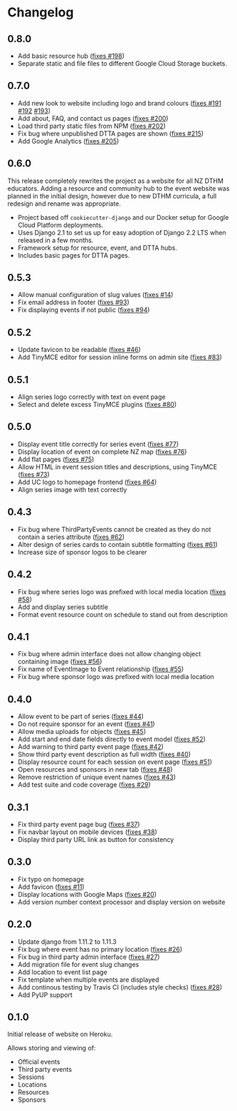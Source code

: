 # Changelog

## 0.8.0

- Add basic resource hub ([fixes #198](https://github.com/uccser/dthm4kaiako/issues/198))
- Separate static and file files to different Google Cloud Storage buckets.

## 0.7.0

- Add new look to website including logo and brand colours ([fixes #191](https://github.com/uccser/dthm4kaiako/issues/191) [#192](https://github.com/uccser/dthm4kaiako/issues/192) [#193](https://github.com/uccser/dthm4kaiako/issues/193))
- Add about, FAQ, and contact us pages ([fixes #200](https://github.com/uccser/dthm4kaiako/issues/200))
- Load third party static files from NPM ([fixes #202](https://github.com/uccser/dthm4kaiako/issues/202))
- Fix bug where unpublished DTTA pages are shown ([fixes #215](https://github.com/uccser/dthm4kaiako/issues/215))
- Add Google Analytics ([fixes #205](https://github.com/uccser/dthm4kaiako/issues/205))

## 0.6.0

This release completely rewrites the project as a website for all NZ DTHM educators.
Adding a resource and community hub to the event website was planned in the initial design, however due to new DTHM curricula, a full redesign and rename was appropriate.

- Project based off `cookiecutter-django` and our Docker setup for Google Cloud Platform deployments.
- Uses Django 2.1 to set us up for easy adoption of Django 2.2 LTS when released in a few months.
- Framework setup for resource, event, and DTTA hubs.
- Includes basic pages for DTTA pages.

## 0.5.3

- Allow manual configuration of slug values ([fixes #14](https://github.com/uccser/dthm4kaiako/issues/14))
- Fix email address in footer ([fixes #93](https://github.com/uccser/dthm4kaiako/issues/93))
- Fix displaying events if not public ([fixes #94](https://github.com/uccser/dthm4kaiako/issues/94))

## 0.5.2

- Update favicon to be readable ([fixes #46](https://github.com/uccser/dthm4kaiako/issues/46))
- Add TinyMCE editor for session inline forms on admin site ([fixes #83](https://github.com/uccser/dthm4kaiako/issues/83))

## 0.5.1

- Align series logo correctly with text on event page
- Select and delete excess TinyMCE plugins ([fixes #80](https://github.com/uccser/dthm4kaiako/issues/80))

## 0.5.0

- Display event title correctly for series event ([fixes #77](https://github.com/uccser/dthm4kaiako/issues/77))
- Display location of event on complete NZ map ([fixes #76](https://github.com/uccser/dthm4kaiako/issues/76))
- Add flat pages ([fixes #75](https://github.com/uccser/dthm4kaiako/issues/75))
- Allow HTML in event session titles and descriptions, using TinyMCE ([fixes #73](https://github.com/uccser/dthm4kaiako/issues/73))
- Add UC logo to homepage frontend ([fixes #64](https://github.com/uccser/dthm4kaiako/issues/64))
- Align series image with text correctly

## 0.4.3

- Fix bug where ThirdPartyEvents cannot be created as they do not contain a series attribute ([fixes #62](https://github.com/uccser/dthm4kaiako/issues/62))
- Alter design of series cards to contain subtitle formatting ([fixes #61](https://github.com/uccser/dthm4kaiako/issues/61))
- Increase size of sponsor logos to be clearer

## 0.4.2

- Fix bug where series logo was prefixed with local media location ([fixes #58](https://github.com/uccser/dthm4kaiako/issues/58))
- Add and display series subtitle
- Format event resource count on schedule to stand out from description

## 0.4.1

- Fix bug where admin interface does not allow changing object containing image ([fixes #56](https://github.com/uccser/dthm4kaiako/issues/56))
- Fix name of EventImage to Event relationship ([fixes #55](https://github.com/uccser/dthm4kaiako/issues/55))
- Fix bug where sponsor logo was prefixed with local media location

## 0.4.0

- Allow event to be part of series ([fixes #44](https://github.com/uccser/dthm4kaiako/issues/44))
- Do not require sponsor for an event ([fixes #41](https://github.com/uccser/dthm4kaiako/issues/41))
- Allow media uploads for objects ([fixes #45](https://github.com/uccser/dthm4kaiako/issues/45))
- Add start and end date fields directly to event model ([fixes #52](https://github.com/uccser/dthm4kaiako/issues/52))
- Add warning to third party event page ([fixes #42](https://github.com/uccser/dthm4kaiako/issues/42))
- Show third party event description as full width ([fixes #40](https://github.com/uccser/dthm4kaiako/issues/40))
- Display resource count for each session on event page ([fixes #51](https://github.com/uccser/dthm4kaiako/issues/51))
- Open resources and sponsors in new tab ([fixes #48](https://github.com/uccser/dthm4kaiako/issues/48))
- Remove restriction of unique event names ([fixes #43](https://github.com/uccser/dthm4kaiako/issues/43))
- Add test suite and code coverage ([fixes #29](https://github.com/uccser/dthm4kaiako/issues/29))

## 0.3.1

- Fix third party event page bug ([fixes #37](https://github.com/uccser/dthm4kaiako/issues/37))
- Fix navbar layout on mobile devices ([fixes #38](https://github.com/uccser/dthm4kaiako/issues/38))
- Display third party URL link as button for consistency

## 0.3.0

- Fix typo on homepage
- Add favicon ([fixes #11](https://github.com/uccser/dthm4kaiako/issues/11))
- Display locations with Google Maps ([fixes #20](https://github.com/uccser/dthm4kaiako/issues/20))
- Add version number context processor and display version on website

## 0.2.0

- Update django from 1.11.2 to 1.11.3
- Fix bug where event has no primary location ([fixes #26](https://github.com/uccser/dthm4kaiako/issues/26))
- Fix bug in third party admin interface ([fixes #27](https://github.com/uccser/dthm4kaiako/issues/27))
- Add migration file for event slug changes
- Add location to event list page
- Fix template when multiple events are displayed
- Add continous testing by Travis CI (includes style checks) ([fixes #28](https://github.com/uccser/dthm4kaiako/issues/28))
- Add PyUP support

## 0.1.0

Initial release of website on Heroku.

Allows storing and viewing of:

- Official events
- Third party events
- Sessions
- Locations
- Resources
- Sponsors
